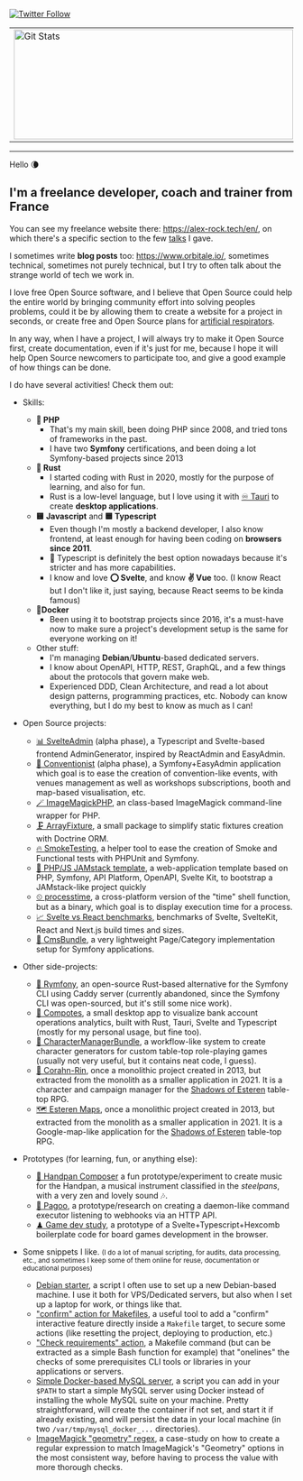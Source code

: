 <p>
  <a href="[https://twitter.com/pierstoval](https://mastodon.social/@pierstoval)">
    <img alt="Twitter Follow" src="https://img.shields.io/mastodon/follow/108248855612922607?style=for-the-badge">
  </a>
</p>

<table>
  <tr>
    <td>
      <a href="https://github.com/pierstoval"><img width="495" height="195" alt="Git Stats" src="https://github-readme-stats.vercel.app/api?username=pierstoval&show_icons=true&theme=tokyonight" /></a>
    </td>
    <td>
      <img width="317" height="195" src="https://github-readme-stats.vercel.app/api/top-langs/?username=pierstoval&theme=tokyonight&layout=compact&langs_count=10" alt="pierstoval" />
    </td>
  </tr>
</table>

<hr style="display:block;">

Hello 🌘

## I'm a freelance developer, coach and trainer from France

You can see my freelance website there: https://alex-rock.tech/en/, on which there's a specific section to the few [talks](https://alex-rock.tech/en/talks) I gave.

I sometimes write **blog posts** too: https://www.orbitale.io/, sometimes technical, sometimes not purely technical, but I try to often talk about the strange world of tech we work in.

I love free Open Source software, and I believe that Open Source could help the entire world by bringing community effort into solving peoples problems, could it be by allowing them to create a website for a project in seconds, or create free and Open Source plans for [artificial respirators](https://makair.life/).

In any way, when I have a project, I will always try to make it Open Source first, create documentation, even if it's just for me, because I hope it will help Open Source newcomers to participate too, and give a good example of how things can be done.

I do have several activities! Check them out:

* Skills:
  * **🐘 PHP**
    * That's my main skill, been doing PHP since 2008, and tried tons of frameworks in the past.
    * I have two **Symfony** certifications, and been doing a lot Symfony-based projects since 2013
  * **🦀 Rust**
    * I started coding with Rust in 2020, mostly for the purpose of learning, and also for fun.
    * Rust is a low-level language, but I love using it with [♾ Tauri](https://tauri.app) to create **desktop applications**.
  * **🟨 Javascript** and **🟦 Typescript**
    * Even though I'm mostly a backend developer, I also know frontend, at least enough for having been coding on **browsers since 2011**.
    * 🔵 Typescript is definitely the best option nowadays because it's stricter and has more capabilities.
    * I know and love **⭕ Svelte**, and know **✌ Vue** too. (I know React but I don't like it, just saying, because React seems to be kinda famous)
  * **🐳Docker**
    * Been using it to bootstrap projects since 2016, it's a must-have now to make sure a project's development setup is the same for everyone working on it!
  * Other stuff:
    * I'm managing **Debian**/**Ubuntu**-based dedicated servers.
    * I know about OpenAPI, HTTP, REST, GraphQL, and a few things about the protocols that govern make web.
    * Experienced DDD, Clean Architecture, and read a lot about design patterns, programming practices, etc. Nobody can know everything, but I do my best to know as much as I can!

* Open Source projects:
    * [📊 SvelteAdmin](https://github.com/Orbitale/SvelteAdmin) (alpha phase), a Typescript and Svelte-based frontend AdminGenerator, inspired by ReactAdmin and EasyAdmin.
    * [📆 Conventionist](https://github.com/Orbitale/Conventionist) (alpha phase), a Symfony+EasyAdmin application which goal is to ease the creation of convention-like events, with venues management as well as workshops subscriptions, booth and map-based visualisation, etc.
    * [🪄 ImageMagickPHP](https://github.com/Orbitale/ImageMagickPHP), an class-based ImageMagick command-line wrapper for PHP.
    * [🗜 ArrayFixture](https://github.com/Orbitale/ArrayFixture), a small package to simplify static fixtures creation with Doctrine ORM.
    * [🔥 SmokeTesting](https://github.com/Pierstoval/SmokeTesting), a helper tool to ease the creation of Smoke and Functional tests with PHPUnit and Symfony.
    * [🚀 PHP/JS JAMstack template](https://github.com/Pierstoval/php-js-boilerplate), a web-application template based on PHP, Symfony, API Platform, OpenAPI, Svelte Kit, to bootstrap a JAMstack-like project quickly
    * [⏲ processtime](https://github.com/Orbitale/processtime), a cross-platform version of the "time" shell function, but as a binary, which goal is to display execution time for a process.
    * [📈 Svelte vs React benchmarks](https://github.com/Pierstoval/benchmarks-react-svelte-vue), benchmarks of Svelte, SvelteKit, React and Next.js build times and sizes.
    * [📄 CmsBundle](https://github.com/Orbitale/CmsBundle), a very lightweight Page/Category implementation setup for Symfony applications.
* Other side-projects:
    * [🦀 Rymfony](https://github.com/Orbitale/Rymfony), an open-source Rust-based alternative for the Symfony CLI using Caddy server (currently abandoned, since the Symfony CLI was open-sourced, but it's still some nice work).
    * [🍎 Compotes](https://github.com/Orbitale/Compotes/tree/rewrite), a small desktop app to visualize bank account operations analytics, built with Rust, Tauri, Svelte and Typescript (mostly for my personal usage, but fine too).
    * [🎲 CharacterManagerBundle](https://github.com/Pierstoval/CharacterManagerBundle), a workflow-like system to create character generators for custom table-top role-playing games (usually not very useful, but it contains neat code, I guess).
    * [🌳 Corahn-Rin](https://github.com/Pierstoval/CorahnRin), once a monolithic project created in 2013, but extracted from the monolith as a smaller application in 2021. It is a character and campaign manager for the [Shadows of Esteren](https://portal.esteren.org/en) table-top RPG.
    * [🗺 Esteren Maps](https://github.com/Pierstoval/EsterenMaps), once a monolithic project created in 2013, but extracted from the monolith as a smaller application in 2021. It is a Google-map-like application for the [Shadows of Esteren](https://portal.esteren.org/en) table-top RPG.
* Prototypes (for learning, fun, or anything else):
    * [🎵 Handpan Composer](https://github.com/Pierstoval/handpan-svelte) a fun prototype/experiment to create music for the Handpan, a musical instrument classified in the _steelpans_, with a very zen and lovely sound 🎶.
    * [🦀 Pagoo](https://github.com/Orbitale/pagoo), a prototype/research on creating a daemon-like command executor listening to webhooks via an HTTP API.
    * [♟ Game dev study](https://github.com/Pierstoval/aerg), a prototype of a Svelte+Typescript+Hexcomb boilerplate code for board games development in the browser.
* Some snippets I like. <small>(I do a lot of manual scripting, for audits, data processing, etc., and sometimes I keep some of them online for reuse, documentation or educational purposes)</small>
    * [Debian starter](https://gist.github.com/Pierstoval/2372ae4634322916608c4dcafe8ccfc6), a script I often use to set up a new Debian-based machine. I use it both for VPS/Dedicated servers, but also when I set up a laptop for work, or things like that.
    * ["confirm" action for Makefiles](https://gist.github.com/Pierstoval/b2539c387c467c017bf2b0ace5a2e79b), a useful tool to add a "confirm" interactive feature directly inside a `Makefile` target, to secure some actions (like resetting the project, deploying to production, etc.)
    * ["Check requirements" action](https://gist.github.com/Pierstoval/118e0e534d564ec4b5493524d7900f25), a Makefile command (but can be extracted as a simple Bash function for example) that "onelines" the checks of some prerequisites CLI tools or libraries in your applications or servers.
    * [Simple Docker-based MySQL server](https://gist.github.com/Pierstoval/6f3f314863a1ddffa53ff889084c622f), a script you can add in your `$PATH` to start a simple MySQL server using Docker instead of installing the whole MySQL suite on your machine. Pretty straightforward, will create the container if not set, and start it if already existing, and will persist the data in your local machine (in two `/var/tmp/mysql_docker_...` directories).
    * [ImageMagick "geometry" regex](https://gist.github.com/Pierstoval/eac8d182d2c51c93202f), a case-study on how to create a regular expression to match ImageMagick's "Geometry" options in the most consistent way, before having to process the value with more thorough checks.
